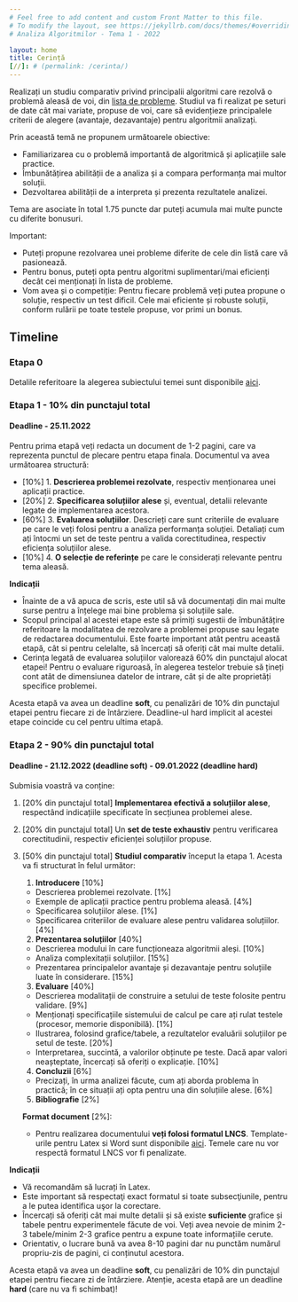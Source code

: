 ```yaml
---
# Feel free to add content and custom Front Matter to this file.
# To modify the layout, see https://jekyllrb.com/docs/themes/#overriding-theme-defaults
# Analiza Algoritmilor - Tema 1 - 2022

layout: home
title: Cerință
[//]: # (permalink: /cerinta/)
---
```


Realizați un studiu comparativ privind principalii algoritmi care rezolvă o problemă aleasă de voi, din <a href="/probleme/">lista de probleme</a>. Studiul va fi realizat pe seturi de date cât mai variate, propuse de voi, care să evidențieze principalele criterii de alegere (avantaje, dezavantaje) pentru algoritmii analizați. 

Prin această temă ne propunem următoarele obiective:

- Familiarizarea cu o problemă importantă de algoritmică și aplicațiile sale practice.
- Îmbunătățirea abilității de a analiza și a compara performanța mai multor soluții.
- Dezvoltarea abilității de a interpreta și prezenta rezultatele analizei.

Tema are asociate în total 1.75 puncte dar puteți acumula mai multe puncte cu diferite bonusuri. 

Important:
- Puteți propune rezolvarea unei probleme diferite de cele din listă care vă pasionează.
- Pentru bonus, puteți opta pentru algoritmi suplimentari/mai eficienți decât cei menționați în lista de probleme.
- Vom avea și o competiție: Pentru fiecare problemă veți putea propune o soluție, respectiv un test dificil.
Cele mai eficiente și robuste soluții, conform rulării pe toate testele propuse, vor primi un bonus. 

## Timeline

### Etapa 0

Detalile referitoare la alegerea subiectului temei sunt disponibile <a href="./trimitere">aici</a>.
<!-- Înscrieți-vă opțiunile de probleme, respectiv algoritmi preferate în acest formular [TODO]. Tema va fi alocată folosind  -->
<!-- un script automat, în funcție de ordinea completării formularului și opțiunile alese. -->

### Etapa 1 - 10% din punctajul total
#### Deadline - 25.11.2022

Pentru prima etapă veți redacta un document de 1-2 pagini, care va reprezenta punctul de plecare pentru etapa finala. Documentul va avea următoarea structură:

- [10%] 1. **Descrierea problemei rezolvate**, respectiv menționarea unei aplicații practice.
- [20%] 2. **Specificarea soluțiilor alese** și, eventual, detalii relevante legate de implementarea acestora.
- [60%] 3. **Evaluarea soluțiilor**.
Descrieți care sunt criteriile de evaluare pe care le veți folosi pentru a analiza performanța soluției. 
Detaliați cum ați întocmi un set de teste pentru a valida corectitudinea, respectiv eficiența soluțiilor alese.
- [10%] 4. **O selecție de referințe** pe care le considerați relevante pentru tema aleasă.

**Indicații**

- Înainte de a vă apuca de scris, este util să vă documentați din mai multe surse pentru a înțelege mai bine problema și soluțiile sale.
- Scopul principal al acestei etape este să primiți sugestii de îmbunătățire referitoare la modalitatea de rezolvare a problemei propuse sau legate de redactarea documentului. Este foarte important atât pentru această etapă, cât si pentru celelalte, să încercați să oferiți cât mai multe detalii.
- Cerința legată de evaluarea soluțiilor valorează 60% din punctajul alocat etapei! Pentru o evaluare riguroasă, în alegerea testelor trebuie să țineți cont atât de dimensiunea datelor de intrare, cât și de alte proprietăți specifice problemei.

[//]: # (Atenție! Deadline-ul acestei etape este **hard**! Astfel, veți putea primi feedback la timp care să vă ajute pentru etapele următoare.)
[//]: # (Penalizările sunt limitate la cel mult 50% din punctajul total alocat etapei. )
Acesta etapă va avea un deadline **soft**, cu penalizări de 10% din punctajul etapei pentru fiecare zi de întârziere. Deadline-ul 
hard implicit al acestei etape coincide cu cel pentru ultima etapă.

[//]: # (### Etapa 2 - 40% din punctajul total)
[//]: # ()
[//]: # (#### Deadline - 9.12.2022 &#40;deadline soft&#41;)
[//]: # ()
[//]: # (Aceasta etapă va consta din:)
[//]: # ()
[//]: # (- [50%] **Implementarea efectivă a soluțiilor alese**, respectând indicațiile specificate în secțiunea problemei alese.)
[//]: # (- [50%] **Realizarea unui set de teste** pentru verificarea corectitudinii, respectiv eficienței soluțiilor propuse.)
[//]: # ()
[//]: # (**Indicații**)
[//]: # ()
[//]: # (- Încercați să generați teste cât mai variate. Este foarte important să aveți teste diversificate în funcție de dimensiune, de modul în care sunt reprezentate datele, eventual și în funcție de algoritm. Ne așteptăm să aveți cel puțin 10 de teste generate. Nu este necesar să exagerați, să generați 100 de teste, dar o temă cu puține teste va fi punctată corespunzător.)
[//]: # (- Temele vor fi verificate automat, pe testele propuse de voi, respectiv pe un set de teste private.)
[//]: # (- Atât testele, cât și soluțiile propriu-zise pot fi realizate într-un limbaj la alegerea voastră dar nu aveți voie să folosiți biblioteci externe.)
[//]: # ()
[//]: # (Acesta etapă va avea un deadline **soft**, cu penalizări de 5% din punctajul etapei pentru fiecare zi de întârziere. Penalizările sunt limitate la cel mult 30% din punctajul total alocat etapei. Deadline-ul hard al acestei etape coincide cu cel pentru etapa 3.)

### Etapa 2 - 90% din punctajul total
#### Deadline - 21.12.2022 (deadline soft) - 09.01.2022 (deadline hard)

[//]: # (Pentru această etapă veți finaliza studiul comparativ început la etapa 1. Acesta va fi structurat în felul următor:)

Submisia voastră va conține:
1. [20% din punctajul total] **Implementarea efectivă a soluțiilor alese**, respectând indicațiile specificate în secțiunea problemei alese.
2. [20% din punctajul total] Un **set de teste exhaustiv** pentru verificarea corectitudinii, respectiv eficienței soluțiilor propuse.
3. [50% din punctajul total] **Studiul comparativ** început la etapa 1. Acesta va fi structurat în felul următor:
   1. **Introducere** [10%]
   - Descrierea problemei rezolvate. [1%]
   - Exemple de aplicații practice pentru problema aleasă. [4%]
   - Specificarea soluțiilor alese. [1%]
   - Specificarea criteriilor de evaluare alese pentru validarea soluțiilor. [4%]
   2. **Prezentarea soluțiilor** [40%]
   - Descrierea modului în care funcționeaza algoritmii aleși. [10%]
   - Analiza complexitații soluțiilor. [15%]
   - Prezentarea principalelor avantaje și dezavantaje pentru soluțiile luate în considerare. [15%]
   3. **Evaluare** [40%]
   - Descrierea modalitații de construire a setului de teste folosite pentru validare. [9%]
   - Menționați specificațiile sistemului de calcul pe care ați rulat testele (procesor, memorie disponibilă). [1%]
   - Ilustrarea, folosind grafice/tabele, a rezultatelor evaluării soluțiilor pe setul de teste. [20%]
   - Interpretarea, succintă, a valorilor obținute pe teste. Dacă apar valori neașteptate, încercați să oferiți o explicație. [10%]
   4. **Concluzii** [6%]
   - Precizați, în urma analizei făcute, cum ați aborda problema în practică; în ce situații ați opta pentru una din soluțiile alese. [6%]
   5. **Bibliografie** [2%]

   **Format document** [2%]:
   - Pentru realizarea documentului **veți folosi formatul LNCS**. Template-urile pentru Latex si Word sunt 
   disponibile [aici](https://www.springer.com/computer/lncs?SGWID=0-164-6-793341-0). 
   Temele care nu vor respectă formatul LNCS vor fi penalizate.

**Indicații**
- Vă recomandăm să lucrați în Latex.
- Este important să respectaţi exact formatul si toate subsecţiunile, pentru a le putea identifica uşor la corectare.
- Încercați să oferiți cât mai multe detalii și să existe **suficiente** grafice și tabele pentru experimentele făcute de voi.
Veți avea nevoie de minim 2-3 tabele/minim 2-3 grafice pentru a expune toate informațiile cerute.
- Orientativ, o lucrare bună va avea 8-10 pagini dar nu punctăm numărul propriu-zis de pagini, ci conținutul acestora.

Acesta etapă va avea un deadline **soft**, cu penalizări de 10% din punctajul etapei pentru fiecare zi de întârziere.
Atenție, acesta etapă are un deadline **hard** (care nu va fi schimbat)!
